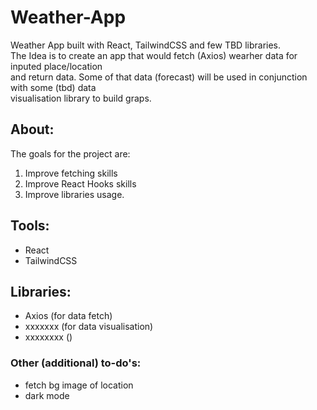 # Weather-App
Weather App built with React, TailwindCSS and few TBD libraries.  
The Idea is to create an app that would fetch (Axios) wearher data for inputed place/location  
and return data. Some of that data (forecast) will be used in conjunction with some (tbd) data  
visualisation library to build graps.  

## About:
The goals for the project are:
1. Improve fetching skills
2. Improve React Hooks skills
3. Improve libraries usage. 


## Tools: 
- React
- TailwindCSS

## Libraries:
- Axios (for data fetch)
- xxxxxxx (for data visualisation)
- xxxxxxxx ()

### Other (additional) to-do's:
- fetch bg image of location
- dark mode

